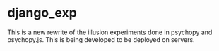 # django_exp
This is a new rewrite of the illusion experiments done in psychopy and psychopy.js. This is being developed to be deployed on servers.
